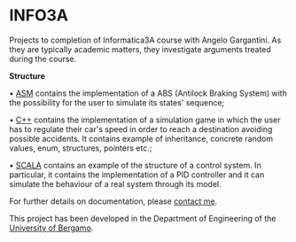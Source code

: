 INFO3A
======

Projects to completion of Informatica3A course with Angelo Gargantini.
As they are typically academic matters, they investigate arguments treated during the course.

**Structure**

• [ASM](https://github.com/yamunamaccarana/INFO3A/tree/master/ASM_ABS) contains the implementation of a ABS (Antilock Braking System) with the possibility for the user to simulate its states' sequence;

• [C++](https://github.com/yamunamaccarana/INFO3A/tree/master/C%2B%2B_SimulationGame/src) contains the implementation of a simulation game in which the user has to regulate their car's speed in order to reach a destination avoiding possible accidents. It contains example of inheritance, concrete random values, enum, structures, pointers etc.;

• [SCALA](https://github.com/yamunamaccarana/INFO3A/tree/master/SCALA_ControlSystem/src) contains an example of the structure of a control system. In particular, it contains the implementation of a PID controller and it can simulate the behaviour of a real system through its model.

For further details on documentation, please [contact me](<a href="mailto:yamuna.maccarana@gmail.com">).


This project has been developed in the Department of Engineering of the [University of Bergamo](http://www.unibg.it/struttura/en_struttura.asp?cerca=en_dingind_intro).
